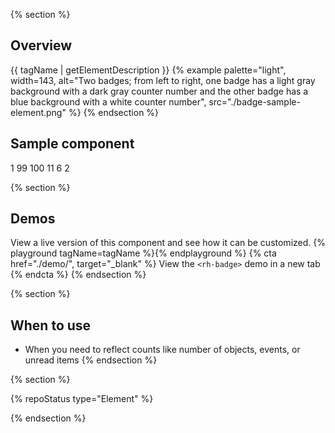 {% section %}
## Overview
{{ tagName | getElementDescription }}
{% example palette="light",
          width=143,
          alt="Two badges; from left to right, one badge has a light gray background with a dark gray counter number and the other badge has a blue background with a white counter number",
          src="./badge-sample-element.png" %}
{% endsection %}


## Sample component
<rh-badge number="1" aria-label="1 new message">1</rh-badge>
<rh-badge number="99" state="info" aria-label="99 details">99</rh-badge>
<rh-badge number="100" threshold="99" state="moderate" aria-label="99+ details">100</rh-badge>
<rh-badge number="11" threshold="10" state="success" aria-label="10+ items">11</rh-badge>
<rh-badge number="6" state="important" aria-label="6 overdue tasks">6</rh-badge>
<rh-badge number="2" state="critical" aria-label="2 errors">2</rh-badge>

{% section %}
## Demos
View a live version of this component and see how it can be customized.
{% playground tagName=tagName %}{% endplayground %}
{% cta href="./demo/", target="_blank" %}
  View the `<rh-badge>` demo in a new tab
{% endcta %}
{% endsection %}

{% section %}
## When to use
- When you need to reflect counts like number of objects, events, or unread items
{% endsection %}

{% section %}

{% repoStatus type="Element" %}

{% endsection %}
